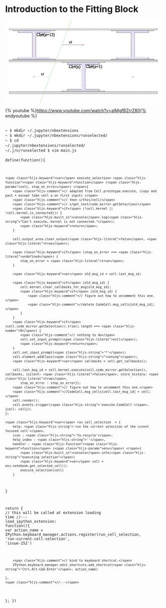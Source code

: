 # Introduction to the Fitting Block

![Drift](../assets/drift_chambers.png)

{% youtube %}https://www.youtube.com/watch?v=aIMgfBZrrZ80{% endyoutube %}

<pre lang="lang-bash"><code>
~ $ mkdir ~/.jupyter/nbextensions
~ $ mkdir ~/.jupyter/nbextensions/runselected/
~ $ <span class="hljs-built_in">cd</span>
~/.jupyter/nbextensions/runselected/
~/.j/n/runselected $ vim main.js
</code></pre>



<code class="lang-javascript">define(<span class="hljs-function"><span class="hljs-keyword">function</span>(<span class="hljs-params"></span>)</span>{

    <span class="hljs-keyword">var</span> execute_selection= <span class="hljs-function"><span class="hljs-keyword">function</span> (<span class="hljs-params">cell, stop_on_error</span>) </span>{
        <span class="hljs-comment">// adapted from Cell.prototype.execute, (copy and past + except take cell a on first input) </span>
        <span class="hljs-comment">// then s/this/cell/</span>
        <span class="hljs-comment">// s/get_text/code_mirror.getSelection/</span>
        <span class="hljs-keyword">if</span> (!cell.kernel || !cell.kernel.is_connected()) {
            <span class="hljs-built_in">console</span>.log(<span class="hljs-string">"Can't execute, kernel is not connected."</span>);
            <span class="hljs-keyword">return</span>;
        }

        cell.output_area.clear_output(<span class="hljs-literal">false</span>, <span class="hljs-literal">true</span>);

        <span class="hljs-keyword">if</span> (stop_on_error === <span class="hljs-literal">undefined</span>) {
            stop_on_error = <span class="hljs-literal">true</span>;
        }

        <span class="hljs-keyword">var</span> old_msg_id = cell.last_msg_id;

        <span class="hljs-keyword">if</span> (old_msg_id) {
            cell.kernel.clear_callbacks_for_msg(old_msg_id);
            <span class="hljs-keyword">if</span> (old_msg_id) {
                <span class="hljs-comment">// figure out how to uncomment this one.</span>
                <span class="hljs-comment">//delete CodeCell.msg_cells[old_msg_id];</span>
            }
        }
        <span class="hljs-keyword">if</span> (cell.code_mirror.getSelection().trim().length === <span class="hljs-number">0</span>) {
            <span class="hljs-comment">// nothing to do</span>
            cell.set_input_prompt(<span class="hljs-literal">null</span>);
            <span class="hljs-keyword">return</span>;
        }
        cell.set_input_prompt(<span class="hljs-string">'*'</span>);
        cell.element.addClass(<span class="hljs-string">"running"</span>);
        <span class="hljs-keyword">var</span> callbacks = cell.get_callbacks();

        cell.last_msg_id = cell.kernel.execute(cell.code_mirror.getSelection(), callbacks, {silent: <span class="hljs-literal">false</span>, store_history: <span class="hljs-literal">true</span>,
            stop_on_error : stop_on_error});
        <span class="hljs-comment">// figure out how to uncomment this one.</span>
        <span class="hljs-comment">//CodeCell.msg_cells[cell.last_msg_id] = cell;</span>
        cell.render();
        cell.events.trigger(<span class="hljs-string">'execute.CodeCell'</span>, {cell: cell});
    };

    <span class="hljs-keyword">var</span> run_cell_selection  = {
        help: <span class="hljs-string">'run the current seleciton of the curent focused cell'</span>,
        icon : <span class="hljs-string">'fa-recycle'</span>,
        help_index : <span class="hljs-string">''</span>,
        handler : <span class="hljs-function"><span class="hljs-keyword">function</span> (<span class="hljs-params">env</span>) </span>{
            <span class="hljs-built_in">console</span>.info(<span class="hljs-string">"executing selection"</span>)
            <span class="hljs-keyword">var</span> cell = env.notebook.get_selected_cell();
            execute_selection(cell)
        }
  }

  <span class="hljs-keyword">return</span> {
    <span class="hljs-comment">// this will be called at extension loading time</span>
    <span class="hljs-comment">//---</span>
    load_ipython_extension: <span class="hljs-function"><span class="hljs-keyword">function</span>(<span class="hljs-params"></span>)</span>{
        <span class="hljs-keyword">var</span> action_name = IPython.keyboard_manager.actions.register(run_cell_selection, <span class="hljs-string">'run-current-cell-selection'</span>, <span class="hljs-string">'issue-252'</span>)

        <span class="hljs-comment">// bind to keyboard shortcut.</span>
        IPython.keyboard_manager.edit_shortcuts.add_shortcut(<span class="hljs-string">'Ctrl-Alt-Cmd-Enter'</span>, action_name)

    },
    <span class="hljs-comment">//---</span>
  };
})
</code>

